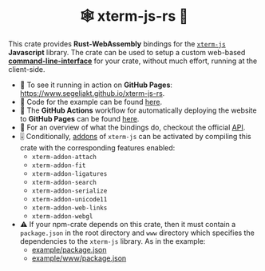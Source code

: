 <h1 align="center">🕸 xterm-js-rs 🦀</h1>

This crate provides **Rust-WebAssembly** bindings for the [`xterm-js`](https://www.github.com/xtermjs/xterm.js) **Javascript** library. The crate can be used to setup a custom web-based [**command-line-interface**](https://www.segeljakt.github.io/xterm-js-rs) for your crate, without much effort, running at the client-side.

* 🎥 To see it running in action on **GitHub Pages**: https://www.segeljakt.github.io/xterm-js-rs.
* 📝 Code for the example can be found [here](https://www.github.com/segeljakt/xterm-js-rs/tree/master/example).
* 🚀 The **GitHub Actions** workflow for automatically deploying the website to **GitHub Pages** can be found [here](https://www.github.com/segeljakt/xterm-js-rs/blob/master/.github/workflows/gh-pages.yml).
* 🔬 For an overview of what the bindings do, checkout the official [API](https://www.github.com/xtermjs/xterm.js/blob/master/typings/xterm.d.ts).
* 🎚 Conditionally, [addons](https://www.github.com/xtermjs/xterm.js/tree/master/addons) of `xterm-js` can be activated by compiling this crate with the corresponding features enabled:
  - `xterm-addon-attach`
  - `xterm-addon-fit`
  - `xterm-addon-ligatures`
  - `xterm-addon-search`
  - `xterm-addon-serialize`
  - `xterm-addon-unicode11`
  - `xterm-addon-web-links`
  - `xterm-addon-webgl`
* ⚠️ If your npm-crate depends on this crate, then it must contain a `package.json` in the root directory and `www` directory which specifies the dependencies to the `xterm-js` library. As in the example:
  - [example/package.json](https://www.github.com/segeljakt/xterm-js-rs/blob/c5c1a2ab5ba605c83d517330b41a90f658b2c123/example/package.json#L3-L4)
  - [example/www/package.json](https://www.github.com/segeljakt/xterm-js-rs/blob/c5c1a2ab5ba605c83d517330b41a90f658b2c123/example/www/package.json#L31-L32)
